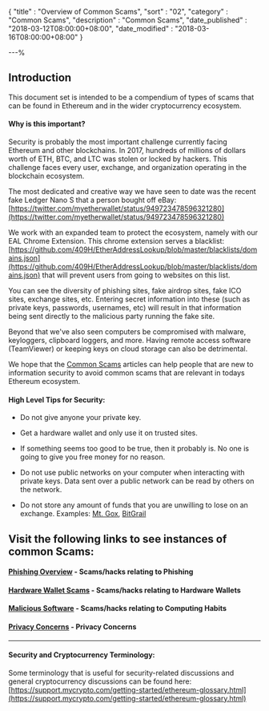 {
"title"       : "Overview of Common Scams",
"sort"        : "02",
"category"    : "Common Scams",
"description" : "Common Scams",
"date_published" : "2018-03-12T08:00:00+08:00",
"date_modified"  : "2018-03-16T08:00:00+08:00"
}

---%


## Introduction

This document set is intended to be a compendium of types of scams that can be found in Ethereum and in the wider cryptocurrency ecosystem.

#### Why is this important?

Security is probably the most important challenge currently facing Ethereum and other blockchains. In 2017, hundreds of millions of dollars worth of ETH, BTC, and LTC was stolen or locked by hackers. This challenge faces every user, exchange, and organization operating in the blockchain ecosystem.

The most dedicated and creative way we have seen to date was the recent fake Ledger Nano S that a person bought off eBay: [https://twitter.com/myetherwallet/status/949723478596321280](https://twitter.com/myetherwallet/status/949723478596321280)

We work with an expanded team to protect the ecosystem, namely with our EAL Chrome Extension. This chrome extension serves a blacklist: [https://github.com/409H/EtherAddressLookup/blob/master/blacklists/domains.json](https://github.com/409H/EtherAddressLookup/blob/master/blacklists/domains.json) that will prevent users from going to websites on this list.

You can see the diversity of phishing sites, fake airdrop sites, fake ICO sites, exchange sites, etc. Entering secret information into these (such as private keys, passwords, usernames, etc) will result in that information being sent directly to the malicious party running the fake site.

Beyond that we've also seen computers be compromised with malware, keyloggers, clipboard loggers, and more. Having remote access software (TeamViewer) or keeping keys on cloud storage can also be detrimental.  

We hope that the [Common Scams](https://support.mycrypto.com/common-scams/) articles can help people that are new to information security to avoid common scams that are relevant in todays Ethereum ecosystem.

#### High Level Tips for Security:

* Do not give anyone your private key.

* Get a hardware wallet and only use it on trusted sites.

* If something seems too good to be true, then it probably is. No one is going to give you free money for no reason.

* Do not use public networks on your computer when interacting with private keys. Data sent over a public network can be read by others on the network.

* Do not store any amount of funds that you are unwilling to lose on an exchange. Examples: [Mt. Gox](https://en.wikipedia.org/wiki/Mt._Gox), [BitGrail](http://fortune.com/2018/02/11/bitgrail-cryptocurrency-claims-hack/)

## Visit the following links to see instances of common Scams:

#### [Phishing Overview](https://support.mycrypto.com/common-scams/phishing-overview.html) - Scams/hacks relating to Phishing

#### [Hardware Wallet Scams](https://support.mycrypto.com/common-scams/hardware-wallet-scams-overview.html) - Scams/hacks relating to Hardware Wallets

#### [Malicious Software](https://support.mycrypto.com/common-scams/malicious-software-overview.html) - Scams/hacks relating to Computing Habits

#### [Privacy Concerns](https://support.mycrypto.com/common-scams/privacy-concerns-overview.html) - Privacy Concerns

-----

#### Security and Cryptocurrency Terminology:

Some terminology that is useful for security-related discussions and general cryptocurrency discussions can be found here: [https://support.mycrypto.com/getting-started/ethereum-glossary.html](https://support.mycrypto.com/getting-started/ethereum-glossary.html)
